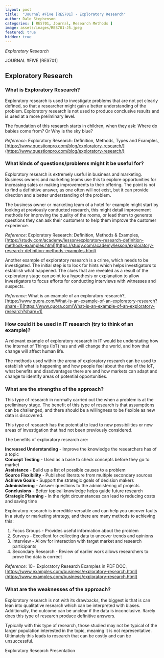 ```yaml
---
layout: post
title:  "Journal #Five [RES701] - Exploratory Research"
author: Dale Stephenson
categories: [ RES701, Journal, Research Methods ]
image: assets/images/RES701-J5.jpeg
featured: true
hidden: true
---
```

<i>Exploratory Research</i>

JOURNAL #FIVE [RES701]

<h2>Exploratory Research</h2>

<h3>What is Exploratory Research?</h3>

Exploratory research is used to investigate problems that are not yet clearly defined, so that a researcher might gain a better understanding of the problem. Exploratory research is not used to produce conclusive results and is used at a more preliminary level.

The foundation of this research starts in children, when they ask: Where do babies come from? Or Why is the sky blue?

<i>Reference</i>: Exploratory Research: Definition, Methods, Types and Examples, [https://www.questionpro.com/blog/exploratory-research/](https://www.questionpro.com/blog/exploratory-research/)

<h3>What kinds of questions/problems might it be useful for?</h3>

Exploratory research is extremely useful in business and marketing. Business owners and marketing teams use this to explore opportunities for increasing sales or making improvements to their offering. The point is not to find a definitive answer, as one often will not exist, but it can provide direction and a better understanding of the problem. 

The business owner or marketing team of a hotel for example might start by looking at previously conducted research, this might detail improvement methods for improving the quality of the rooms, or lead them to generate questions they can ask their customers to help them improve the customer experience. 

<i>Reference</i>: Exploratory Research: Definition, Methods & Examples, [https://study.com/academy/lesson/exploratory-research-definition-methods-examples.html](https://study.com/academy/lesson/exploratory-research-definition-methods-examples.html)

Another example of exploratory research is a crime, which needs to be investigated. The initial step is to look for hints which helps investigators to establish what happened. The clues that are revealed as a result of the exploratory stage can point to a hypothesis or explanation to allow investigators to focus efforts for conducting interviews with witnesses and suspects.

 <i>Reference</i>: What is an example of an exploratory research?, [https://www.quora.com/What-is-an-example-of-an-exploratory-research?share=1](https://www.quora.com/What-is-an-example-of-an-exploratory-research?share=1)

 <h3>How could it be used in IT research (try to think of an example)?</h3>

 A relevant example of exploratory research in IT would be understating how the Internet of Things (IoT) has and will change the world, and how that change will affect human life. 

 The methods used within the arena of exploratory research can be used to establish what is happening and how people feel about the rise of the IoT, what benefits and disadvantages there are and how markets can adapt and change to identify areas of potential opportunities. 

 <h3>What are the strengths of the approach?</h3>

 This type of research in normally carried out the when a problem is at the preliminary stage. The benefit of this type of research is that assumptions can be challenged, and there should be a willingness to be flexible as new data is discovered. 

This type of research has the potential to lead to new possibilities or new areas of investigation that had not been previously considered. 

The benefits of exploratory research are:

<b>Increased Understanding</b> - Improve the knowledge the researchers has of a topic<br>
<b>Concept Testing</b> - Used as a base to check concepts before they go to market<br>
<b>Assistance</b> - Build up a list of possible causes to a problem<br>
<b>Source Flexibility</b> - Published literature from multiple secondary sources <br>
<b>Achieve Goals</b> - Support the strategic goals of decision makers<br>
<b>Administering</b> - Answer questions to the administering of projects<br>
<b>Conclusions</b> - Better topical knowledge helps guide future research <br>
<b>Strategic Planning</b> - In the right circumstances can lead to reducing costs and saving time<br>

Exploratory research is incredible versatile and can help you uncover faults in a study or marketing strategy, and there are many methods to achieving this:

1. Focus Groups - Provides useful information about the problem
2. Surveys - Excellent for collecting data to uncover trends and opinions 
3. Interview - Allow for interaction with target market and research participants
4. Secondary Research - Review of earlier work allows researchers to prove the data is correct

<i>Reference</i>: 10+ Exploratory Research Examples in PDF DOC, [https://www.examples.com/business/exploratory-research.html](https://www.examples.com/business/exploratory-research.html)

<h3>What are the weaknesses of the approach?</h3>

Exploratory research is not with its drawbacks, the biggest is that is can lean into qualitative research which can be interpreted with biases. Additionally, the outcome can be unclear if the data is inconclusive. Rarely does this type of research produce definitive answers.

Typically with this type of research, those studied may not be typical of the larger population interested in the topic, meaning it is not representative. Ultimately this leads to research that can be costly and can be unsuccessful. 

<object data="/assets/docs/Exploratory_Research.pdf" type="application/pdf" width="100%" height="625px">
  <p>Exploratory Research Presentation <a href="assets/docs/Exploratory_Research.pdf"></a></p>
</object>